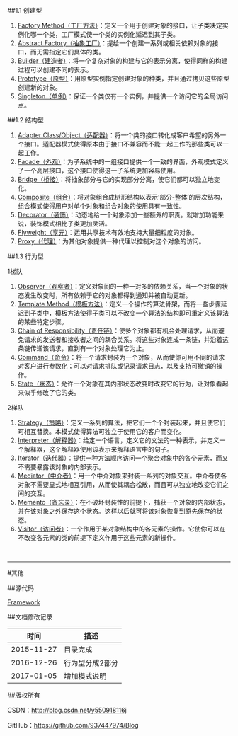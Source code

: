 ##1.1 创建型

1. [Factory Method（工厂方法）](https://github.com/937447974/Blog/blob/master/架构设计/23设计模式之工厂方法(FactoryMethod).md)：定义一个用于创建对象的接口，让子类决定实例化哪一个类，工厂模式使一个类的实例化延迟到其子类。
2. [Abstract Factory（抽象工厂）](https://github.com/937447974/Blog/blob/master/架构设计/23设计模式之抽象工厂(Abstract%20Factory).md)：提给一个创建一系列或相关依赖对象的接口，而无需指定它们具体的类。
3. [Builder（建造者）](https://github.com/937447974/Blog/blob/master/架构设计/23设计模式之建造者模式(Builder).md)：将一个复杂对象的构建与它的表示分离，使得同样的构建过程可以创建不同的表示。
4. [Prototype（原型）](https://github.com/937447974/Blog/blob/master/架构设计/23设计模式之原型模式(Prototype).md)：用原型实例指定创建对象的种类，并且通过拷贝这些原型创建新的对象。
5. [Singleton（单例）](https://github.com/937447974/Blog/blob/master/架构设计/23设计模式之单例模式(Singleton).md)：保证一个类仅有一个实例，并提供一个访问它的全局访问点。

##1.2 结构型

1. [Adapter Class/Object（适配器）](https://github.com/937447974/Blog/blob/master/架构设计/23设计模式之适配器(Adapter).md)：将一个类的接口转化成客户希望的另外一个接口。适配器模式使得原本由于接口不兼容而不能一起工作的那些类可以一起工作。
2. [Facade（外观）](https://github.com/937447974/Blog/blob/master/架构设计/23设计模式之外观模式(Facade).md)：为子系统中的一组接口提供一个一致的界面，外观模式定义了一个高层接口，这个接口使得这一子系统更加容易使用。
3. [Bridge（桥接）](https://github.com/937447974/Blog/blob/master/架构设计/23设计模式之桥接模式(Bridge).md)：将抽象部分与它的实现部分分离，使它们都可以独立地变化。
4. [Composite（组合）](https://github.com/937447974/Blog/blob/master/架构设计/23设计模式之组合模式(Composite).md)：将对象组合成树形结构以表示‘部分-整体’的层次结构，组合模式使得用户对单个对象和组合对象的使用具有一致性。
5. [Decorator（装饰）](https://github.com/937447974/Blog/blob/master/架构设计/23设计模式之装饰模式(Decorator).md)：动态地给一个对象添加一些额外的职责。就增加功能来说，装饰模式相比子类更加灵活。
6. [Flyweight（享元）](https://github.com/937447974/Blog/blob/master/架构设计/23设计模式之享元模式(Flyweight).md)：运用共享技术有效地支持大量细粒度的对象。
7. [Proxy（代理）](https://github.com/937447974/Blog/blob/master/架构设计/23设计模式之代理模式(Proxy).md)：为其他对象提供一种代理以控制对这个对象的访问。

##1.3 行为型

1梯队

1. [Observer（观察者）](https://github.com/937447974/Blog/blob/master/架构设计/23设计模式之观察者模式(Observer).md)：定义对象间的一种一对多的依赖关系，当一个对象的状态发生改变时，所有依赖于它的对象都得到通知并被自动更新。
2. [Template Method（模板方法）](https://github.com/937447974/Blog/blob/master/架构设计/23设计模式之模板方法(TemplateMethod).md)：定义一个操作的算法骨架，而将一些步骤延迟到子类中，模板方法使得子类可以不改变一个算法的结构即可重定义该算法的某些特定步骤。
3. [Chain of Responsibility（责任链）](https://github.com/937447974/Blog/blob/master/架构设计/23设计模式之责任链模式(COR).md)：使多个对象都有机会处理请求，从而避免请求的发送者和接收者之间的耦合关系。将这些对象连成一条链，并沿着这条链传递该请求，直到有一个对象处理它为止。
4. [Command（命令）](https://github.com/937447974/Blog/blob/master/架构设计/23设计模式之命令模式(Command).md)：将一个请求封装为一个对象，从而使你可用不同的请求对客户进行参数化；可以对请求排队或记录请求日志，以及支持可撤销的操作。
5. [State（状态）](https://github.com/937447974/Blog/blob/master/架构设计/23设计模式之状态模式(State).md)：允许一个对象在其内部状态改变时改变它的行为，让对象看起来似乎修改了它的类。

2梯队

1. [Strategy（策略）](https://github.com/937447974/Blog/blob/master/架构设计/23设计模式之策略模式(Strategy).md)：定义一系列的算法，把它们一个个封装起来，并且使它们可相互替换。本模式使得算法可独立于使用它的客户而变化。
2. [Interpreter（解释器）](https://github.com/937447974/Blog/blob/master/架构设计/23设计模式之解释器模式(Interpreter).md)：给定一个语言，定义它的文法的一种表示，并定义一个解释器，这个解释器使用该表示来解释语言中的句子。
3. [Iterator（迭代器）](https://github.com/937447974/Blog/blob/master/架构设计/23设计模式之迭代器模式(Iterator).md)：提供一种方法顺序访问一个聚合对象中的各个元素，而又不需要暴露该对象的内部表示。
4. [Mediator（中介者）](https://github.com/937447974/Blog/blob/master/架构设计/23设计模式之中介者模式(Mediator).md)：用一个中介对象来封装一系列的对象交互。中介者使各对象不需要显式地相互引用，从而使其耦合松散，而且可以独立地改变它们之间的交互。
5. [Memento（备忘录）](https://github.com/937447974/Blog/blob/master/架构设计/23设计模式之备忘录模式(Memento).md)：在不破坏封装性的前提下，捕获一个对象的内部状态，并在该对象之外保存这个状态。这样以后就可将该对象恢复到原先保存的状态。
6. [Visitor（访问者）](https://github.com/937447974/Blog/blob/master/架构设计/23设计模式之工厂方法(FactoryMethod).md)：一个作用于某对象结构中的各元素的操作。它使你可以在不改变各元素的类的前提下定义作用于这些元素的新操作。

&#160;

----------

#其他

##源代码

[Framework](https://github.com/937447974/Framework)

##文档修改记录

| 时间 | 描述 |
| ---- | ---- |
| 2015-11-27 | 目录完成 |
| 2016-12-26 | 行为型分成2部分 |
| 2017-01-05 | 增加模式说明 |

##版权所有

CSDN：http://blog.csdn.net/y550918116j

GitHub：https://github.com/937447974/Blog